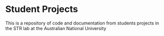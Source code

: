# Student Projects

This is a repository of code and documentation from students projects in the STR lab at the Australian National University


